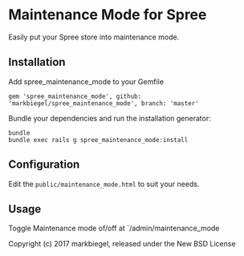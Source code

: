 # Maintenance Mode for Spree

Easily put your Spree store into maintenance mode.

## Installation
Add spree_maintenance_mode to your Gemfile
```
gem 'spree_maintenance_mode', github: 'markbiegel/spree_maintenance_mode', branch: 'master'
```

Bundle your dependencies and run the installation generator:

```
bundle
bundle exec rails g spree_maintenance_mode:install
```

## Configuration
Edit the `public/maintenance_mode.html` to suit your needs.

## Usage
Toggle Maintenance mode of/off at `/admin/maintenance_mode


Copyright (c) 2017 markbiegel, released under the New BSD License

